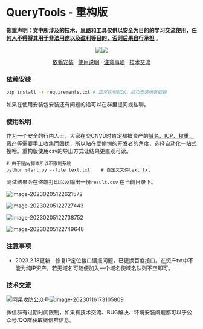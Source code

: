 

# QueryTools - 重构版

**郑重声明：文中所涉及的技术、思路和工具仅供以安全为目的的学习交流使用，<u>任何人不得将其用于非法用途以及盈利等目的，否则后果自行承担</u>** 。

<p align="center"><a href="https://opensource.org/licenses/MIT"><img src="https://img.shields.io/badge/license-MIT-_red.svg"></a><a href="https://github.com/z-bool/QueryTools"><img  src="https://goreportcard.com/badge/github.com/projectdiscovery/httpx"></a></p>

<p align="center"><a href="#install">依赖安装</a> · <a href="#tall">使用说明</a> · <a href="#notice">注意事项</a> · <a href="#communicate">技术交流</a></p>

<div id="install"></div>

### 依赖安装

```bash
pip install -r requirements.txt # 正常这句就OK，成功安装所有依赖
```

如果在使用安装包安装还有问题的话可以在群里提问或私聊。

<div id= "tall"></div>

### 使用说明

作为一个安全的行内人士，大家在交CNVD时肯定都被资产的<u>域名、ICP、权重、资产</u>等需要手工收集而困扰，所以站在爱偷懒的开发者的角度，选择自动化一站式搜哈。重构版使用csv的导出方式让结果更直观可读。

```text
# 由于是py脚本所以不限制系统
python start.py --file text.txt    # 自定义文件text.txt
```

测试结果会在终端打印以及输出一份`result.csv` 在当前目录下。

![image-20230205122621572](https://cdn.jsdelivr.net/gh/z-bool/images@master/img/image-20230205122621572.png)

![image-20230205122727443](https://cdn.jsdelivr.net/gh/z-bool/images@master/img/image-20230205122727443.png)

![image-20230205122738752](https://cdn.jsdelivr.net/gh/z-bool/images@master/img/image-20230205122738752.png)

![image-20230205122749648](https://cdn.jsdelivr.net/gh/z-bool/images@master/img/image-20230205122749648.png)

<div id="notice"></div>

### 注意事项

- 2023.2.18更新：修复IP定位接口误报问题，已更换百度接口。在资产txt中不能为纯IP资产，若无域名可随便加入一个域名使域名队列不空即可。

<div id="communicate"></div>

### 技术交流

<img src="https://cdn.jsdelivr.net/gh/z-bool/images@master/img/qrcode_for_gh_c90beef1e2e7_258.jpg" alt="阿呆攻防公众号" style="zoom:100%;" />![image-20230116173105809](https://cdn.jsdelivr.net/gh/z-bool/images@master/img/image-20230116173105809.png)



微信群有过期时间限制，如果有技术交流、BUG解决、环境安装问题都可以于公众号/QQ群获取微信群信息。
